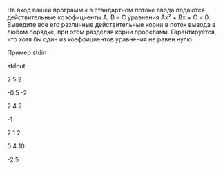 На вход вашей программы в стандартном потоке ввода подаются действительные коэффициенты A, B и C  уравнения Ax² + Bx + C = 0. Выведите все его различные действительные корни в поток вывода в любом порядке, при этом разделяя корни пробелами. Гарантируется, что хотя бы один из коэффициентов уравнения не равен нулю.

Пример
stdin

stdout

2 5 2

-0.5 -2

2 4 2

-1

2 1 2


0 4 10

-2.5
